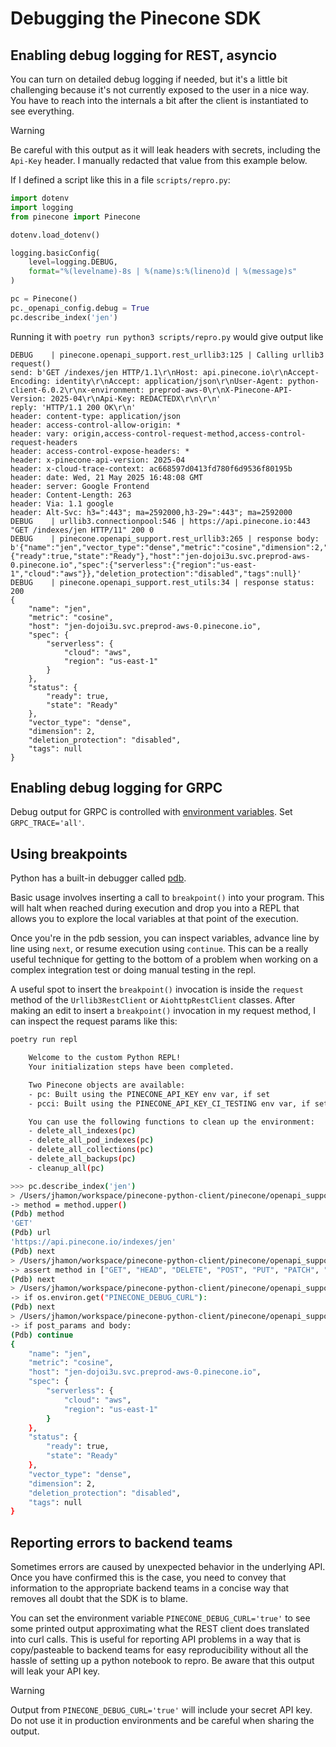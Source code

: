 # Debugging the Pinecone SDK

## Enabling debug logging for REST, asyncio

You can turn on detailed debug logging if needed, but it's a little bit challenging because it's not currently exposed to the user in a nice way. You have to reach into the internals a bit after the client is instantiated to see everything.

> [!WARNING]
> Be careful with this output as it will leak headers with secrets, including the `Api-Key` header. I manually redacted that value from this example below.

If I defined a script like this in a file `scripts/repro.py`:

```python
import dotenv
import logging
from pinecone import Pinecone

dotenv.load_dotenv()

logging.basicConfig(
    level=logging.DEBUG,
    format="%(levelname)-8s | %(name)s:%(lineno)d | %(message)s"
)

pc = Pinecone()
pc._openapi_config.debug = True
pc.describe_index('jen')
```

Running it with `poetry run python3 scripts/repro.py` would give output like

```
DEBUG    | pinecone.openapi_support.rest_urllib3:125 | Calling urllib3 request()
send: b'GET /indexes/jen HTTP/1.1\r\nHost: api.pinecone.io\r\nAccept-Encoding: identity\r\nAccept: application/json\r\nUser-Agent: python-client-6.0.2\r\nx-environment: preprod-aws-0\r\nX-Pinecone-API-Version: 2025-04\r\nApi-Key: REDACTEDX\r\n\r\n'
reply: 'HTTP/1.1 200 OK\r\n'
header: content-type: application/json
header: access-control-allow-origin: *
header: vary: origin,access-control-request-method,access-control-request-headers
header: access-control-expose-headers: *
header: x-pinecone-api-version: 2025-04
header: x-cloud-trace-context: ac668597d0413fd780f6d9536f80195b
header: date: Wed, 21 May 2025 16:48:08 GMT
header: server: Google Frontend
header: Content-Length: 263
header: Via: 1.1 google
header: Alt-Svc: h3=":443"; ma=2592000,h3-29=":443"; ma=2592000
DEBUG    | urllib3.connectionpool:546 | https://api.pinecone.io:443 "GET /indexes/jen HTTP/11" 200 0
DEBUG    | pinecone.openapi_support.rest_urllib3:265 | response body: b'{"name":"jen","vector_type":"dense","metric":"cosine","dimension":2,"status":{"ready":true,"state":"Ready"},"host":"jen-dojoi3u.svc.preprod-aws-0.pinecone.io","spec":{"serverless":{"region":"us-east-1","cloud":"aws"}},"deletion_protection":"disabled","tags":null}'
DEBUG    | pinecone.openapi_support.rest_utils:34 | response status: 200
{
    "name": "jen",
    "metric": "cosine",
    "host": "jen-dojoi3u.svc.preprod-aws-0.pinecone.io",
    "spec": {
        "serverless": {
            "cloud": "aws",
            "region": "us-east-1"
        }
    },
    "status": {
        "ready": true,
        "state": "Ready"
    },
    "vector_type": "dense",
    "dimension": 2,
    "deletion_protection": "disabled",
    "tags": null
}
```

## Enabling debug logging for GRPC

Debug output for GRPC is controlled with [environment variables](https://github.com/grpc/grpc/blob/master/doc/environment_variables.md). Set `GRPC_TRACE='all'`.

## Using breakpoints

Python has a built-in debugger called [pdb](https://docs.python.org/3/library/pdb.html).

Basic usage involves inserting a call to `breakpoint()` into your program. This will halt when reached during execution and drop you into a REPL that allows you to explore the local variables at that point of the execution.

Once you're in the pdb session, you can inspect variables, advance line by line using `next`, or resume execution using `continue`. This can be a really useful technique for getting to the bottom of a problem when working on a complex integration test or doing manual testing in the repl.

A useful spot to insert the `breakpoint()` invocation is inside the `request` method of the `Urllib3RestClient` or `AiohttpRestClient` classes. After making an edit to insert a `breakpoint()` invocation in my request method, I can inspect the request params like this:

```sh
poetry run repl

    Welcome to the custom Python REPL!
    Your initialization steps have been completed.

    Two Pinecone objects are available:
    - pc: Built using the PINECONE_API_KEY env var, if set
    - pcci: Built using the PINECONE_API_KEY_CI_TESTING env var, if set

    You can use the following functions to clean up the environment:
    - delete_all_indexes(pc)
    - delete_all_pod_indexes(pc)
    - delete_all_collections(pc)
    - delete_all_backups(pc)
    - cleanup_all(pc)

>>> pc.describe_index('jen')
> /Users/jhamon/workspace/pinecone-python-client/pinecone/openapi_support/rest_urllib3.py(127)request()
-> method = method.upper()
(Pdb) method
'GET'
(Pdb) url
'https://api.pinecone.io/indexes/jen'
(Pdb) next
> /Users/jhamon/workspace/pinecone-python-client/pinecone/openapi_support/rest_urllib3.py(128)request()
-> assert method in ["GET", "HEAD", "DELETE", "POST", "PUT", "PATCH", "OPTIONS"]
(Pdb) next
> /Users/jhamon/workspace/pinecone-python-client/pinecone/openapi_support/rest_urllib3.py(130)request()
-> if os.environ.get("PINECONE_DEBUG_CURL"):
(Pdb) next
> /Users/jhamon/workspace/pinecone-python-client/pinecone/openapi_support/rest_urllib3.py(158)request()
-> if post_params and body:
(Pdb) continue
{
    "name": "jen",
    "metric": "cosine",
    "host": "jen-dojoi3u.svc.preprod-aws-0.pinecone.io",
    "spec": {
        "serverless": {
            "cloud": "aws",
            "region": "us-east-1"
        }
    },
    "status": {
        "ready": true,
        "state": "Ready"
    },
    "vector_type": "dense",
    "dimension": 2,
    "deletion_protection": "disabled",
    "tags": null
}
```

## Reporting errors to backend teams

Sometimes errors are caused by unexpected behavior in the underlying API. Once you have confirmed this is the case, you need to convey that information to the appropriate backend teams in a concise way that removes all doubt that the SDK is to blame.

You can set the environment variable `PINECONE_DEBUG_CURL='true'` to see some printed output approximating what the REST client does translated into curl calls. This is useful for reporting API problems in a way that is copy/pasteable to backend teams for easy reproducibility without all the hassle of setting up a python notebook to repro. Be aware that this output will leak your API key.

> [!WARNING]
> Output from `PINECONE_DEBUG_CURL='true'` will include your secret API key. Do not use it in production environments and be careful when sharing the output.
